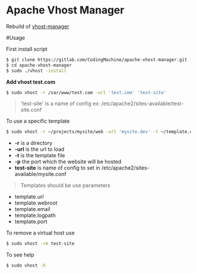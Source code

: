 # Apache Vhost Manager

Rebuild of [vhost-manager](https://github.com/rubensfernandes/vhost-manager)


#Usage

First install script

```sh
$ git clone https://gitlab.com/CodingMachine/apache-vhost-manager.git
$ cd apache-vhost-manager
$ sudo ./vhost -install
```

**Add vhost test.com**
```sh
$ sudo vhost -r /var/www/test.com -url 'test.com' 'test-site'
```
>'test-site' is a name of config ex: /etc/apache2/sites-available/test-site.conf

To use a specific template
```sh
$ sudo vhost -r ~/projects/mysite/web -url 'mysite.dev' -t ~/template.conf 'mysite'
```
- **-r** is a directory
- **-url** is the url to load
- **-t** is the template file
- **-p** the port which the website will be hosted
- **test-site** is name of config to set in /etc/apache2/sites-available/mysite.conf

>Templates should be use parameters
* template.url
* template.webroot
* template.email
* template.logpath
* template.port


To remove a virtual host use
```sh
$ sudo vhost -rm test-site
```

To see help
```sh
$ sudo vhost -h
```

